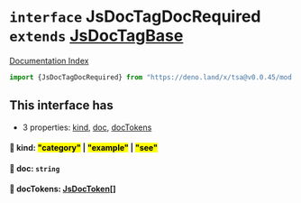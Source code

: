 # `interface` JsDocTagDocRequired `extends` [JsDocTagBase](../interface.JsDocTagBase/README.md)

[Documentation Index](../README.md)

```ts
import {JsDocTagDocRequired} from "https://deno.land/x/tsa@v0.0.45/mod.ts"
```

## This interface has

- 3 properties:
[kind](#-kind-category--example--see),
[doc](#-doc-string),
[docTokens](#-doctokens-jsdoctoken)


#### 📄 kind: <mark>"category"</mark> | <mark>"example"</mark> | <mark>"see"</mark>



#### 📄 doc: `string`



#### 📄 docTokens: [JsDocToken](../interface.JsDocToken/README.md)\[]




